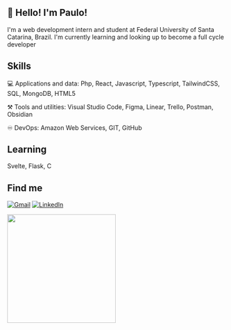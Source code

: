 <div>

  ## 👋 Hello! I'm Paulo!

  I'm a web development intern and student at Federal University of Santa Catarina, Brazil.
  I'm currently learning and looking up to become a full cycle developer

  ## Skills

  💻 Applications and data: Php, React, Javascript, Typescript, TailwindCSS, SQL, MongoDB, HTML5

  ⚒️ Tools and utilities: Visual Studio Code, Figma, Linear, Trello, Postman, Obsidian

  ♾️ DevOps: Amazon Web Services, GIT, GitHub

  ## Learning

  Svelte, Flask, C

  ## Find me

  <p align="left">
    <a href="#" title="Gmail">
    <img src="https://img.shields.io/badge/-Gmail-FF0000?style=flat-square&labelColor=FF0000&logo=gmail&logoColor=white&link=LINK-DO-SEU-GMAIL" alt="Gmail"/></a>
    <a href="https://linkedin.com/in/paulo-amarante" title="LinkedIn">
    <img src="https://img.shields.io/badge/-Linkedin-0e76a8?style=flat-square&logo=Linkedin&logoColor=white&link=https://linkedin.com/in/paulo-amarante" alt="LinkedIn"/></a>
  </p>

  <img src="https://i.giphy.com/media/v1.Y2lkPTc5MGI3NjExY2Zna3c3Y2VtdjkzaThwMGR6aHNwbmE0MWJnaTA4aGttemdiYm44ZSZlcD12MV9pbnRlcm5hbF9naWZfYnlfaWQmY3Q9Zw/VbnUQpnihPSIgIXuZv/giphy.gif" height="250">
</div>
